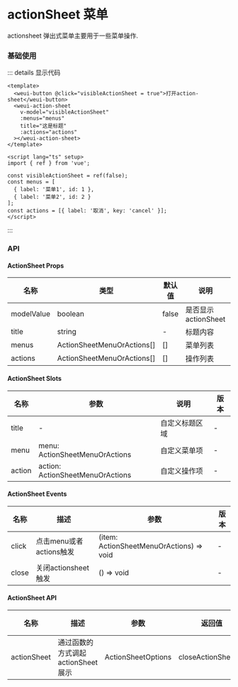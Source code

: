 # actionSheet 菜单

actionsheet 弹出式菜单主要用于一些菜单操作.

### 基础使用

<custom-actionsheet />

::: details 显示代码
```vue
<template>
  <weui-button @click="visibleActionSheet = true">打开action-sheet</weui-button>
  <weui-action-sheet
    v-model="visibleActionSheet"
    :menus="menus"
    title="这是标题"
    :actions="actions"
  ></weui-action-sheet>
</template>

<script lang="ts" setup>
import { ref } from 'vue';

const visibleActionSheet = ref(false);
const menus = [
  { label: '菜单1', id: 1 },
  { label: '菜单2', id: 2 }
];
const actions = [{ label: '取消', key: 'cancel' }];
</script>
```
:::

### API
#### ActionSheet Props
|  名称   | 类型  | 默认值 | 说明 | 版本 |
|  ----  | ----  | ----- | ---- | ----- |
| modelValue  | boolean | false | 是否显示actionSheet | - | 
| title  | string | - | 标题内容 | - |
| menus | ActionSheetMenuOrActions[] | [] | 菜单列表 | - |
| actions | ActionSheetMenuOrActions[] | [] | 操作列表 | - |

#### ActionSheet Slots
|  名称   | 参数  | 说明 | 版本 |
|  ----  | ----  | ----- | ---- |
| title  | - | 自定义标题区域 | - |
| menu  | menu: ActionSheetMenuOrActions | 自定义菜单项 | - |
| action  | action: ActionSheetMenuOrActions | 自定义操作项 | - |

#### ActionSheet Events
|  名称   | 描述  | 参数 | 版本 |
|  ----  | ----  | ----- | ---- |
| click  | 点击menu或者actions触发 | (item: ActionSheetMenuOrActions) => void | - |
| close  | 关闭actionsheet触发 | () => void | - |

#### ActionSheet API
|  名称   | 描述  | 参数 | 返回值 | 版本 |
|  ----  | ----  | ----- | ---- | ---- |
| actionSheet  | 通过函数的方式调起actionSheet展示 | ActionSheetOptions | closeActionSheetFn | - |